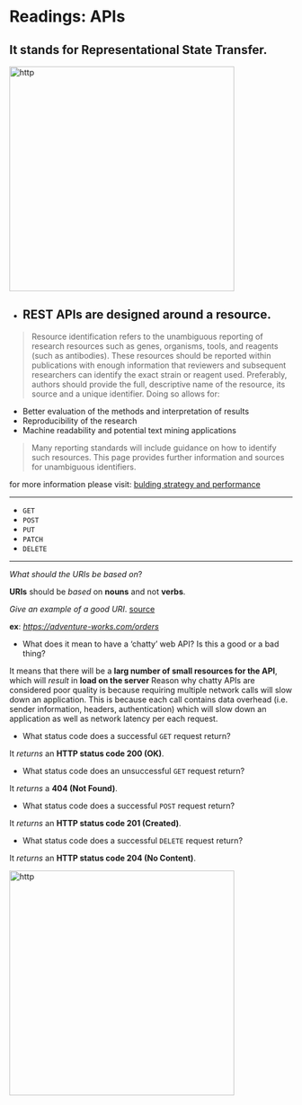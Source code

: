 # Readings: APIs
 ## It stands for **Representational State Transfer**.

<img src="https://i.ytimg.com/vi/LooL6_chvN4/maxresdefault.jpg" alt="http" width="400"/>

+ ## REST APIs are designed around a **resource**.

> Resource identification refers to the unambiguous reporting of research resources such as genes, organisms, tools, and reagents (such as antibodies). These resources should be reported within publications with enough information that reviewers and subsequent researchers can identify the exact strain or reagent used. Preferably, authors should provide the full, descriptive name of the resource, its source and a unique identifier. Doing so allows for:

+ Better evaluation of the methods and interpretation of results
+ Reproducibility of the research
+ Machine readability and potential text mining applications

> Many reporting standards will include guidance on how to identify such resources. This page provides further information and sources for unambiguous identifiers.

for more information please visit: [bulding strategy and performance](https://saylordotorg.github.io/text_building-strategy-and-performance/s03-02-identifying-resources.html)

***
+ `GET`
+ `POST`
+ `PUT`
+ `PATCH`
+ `DELETE`

***
*What should the URIs be based on*?

**URIs** should be *based* on **nouns** and not **verbs**.

 *Give an example of a good URI*. [source](https://docs.microsoft.com/en-us/azure/architecture/best-practices/api-design)

**ex**: *https://adventure-works.com/orders*

* What does it mean to have a ‘chatty’ web API? Is this a good or a bad thing?

It means that there will be a **larg number of small resources for the API**, which will *result* in **load on the server**
Reason why chatty APIs are considered poor quality is because requiring multiple network calls will slow down an application. This is because each call contains data overhead (i.e. sender information, headers, authentication) which will slow down an application as well as network latency per each request.

* What status code does a successful `GET` request return?

It *returns* an **HTTP status code 200 (OK)**.

 * What status code does an unsuccessful `GET` request return?

It *returns* a **404 (Not Found)**.

* What status code does a successful `POST` request return?

It *returns* an **HTTP status code 201 (Created)**.

 * What status code does a successful `DELETE` request return?

It *returns* an **HTTP status code 204 (No Content)**.

<img src="https://miro.medium.com/proxy/1*EbBD6IXvf3o-YegUvRB_IA.jpeg" alt="http" width="400"/>